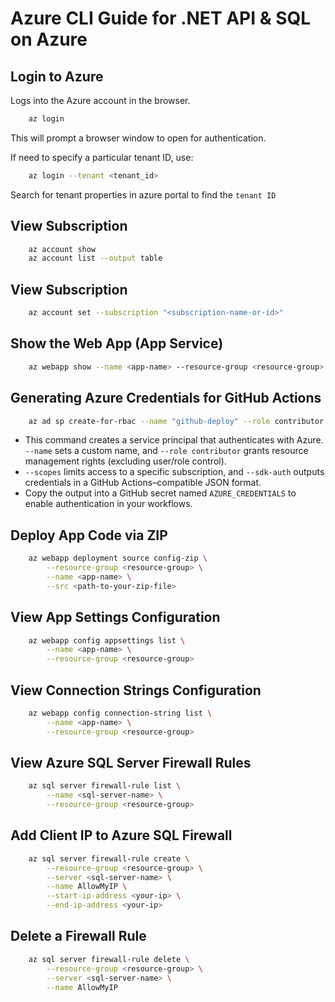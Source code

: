 # Azure CLI Guide for .NET API & SQL on Azure

## Login to Azure
Logs into the Azure account in the browser.

```bash
    az login
```
This will prompt a browser window to open for authentication.

If need to specify a particular tenant ID, use:
```bash
    az login --tenant <tenant_id>
```

Search for tenant properties in azure portal to find the `tenant ID`


## View Subscription
```bash
    az account show
    az account list --output table
```


## View Subscription
```bash
    az account set --subscription "<subscription-name-or-id>"
```


## Show the Web App (App Service)
```bash
    az webapp show --name <app-name> --resource-group <resource-group>
```

## Generating Azure Credentials for GitHub Actions
```bash
    az ad sp create-for-rbac --name "github-deploy" --role contributor --scopes /subscriptions/<your-subscription-id> --sdk-auth
```

- This command creates a service principal that authenticates with Azure. `--name` sets a custom name, and `--role contributor` grants resource management rights (excluding user/role control). 
- `--scopes` limits access to a specific subscription, and `--sdk-auth` outputs credentials in a GitHub Actions–compatible JSON format.
- Copy the output into a GitHub secret named `AZURE_CREDENTIALS` to enable authentication in your workflows.

## Deploy App Code via ZIP
```bash
    az webapp deployment source config-zip \
        --resource-group <resource-group> \
        --name <app-name> \
        --src <path-to-your-zip-file>
```


## View App Settings Configuration
```bash
    az webapp config appsettings list \
        --name <app-name> \
        --resource-group <resource-group>
```


## View Connection Strings Configuration
```bash
    az webapp config connection-string list \
        --name <app-name> \
        --resource-group <resource-group>
```


## View Azure SQL Server Firewall Rules
```bash
    az sql server firewall-rule list \
        --name <sql-server-name> \
        --resource-group <resource-group>
```


## Add Client IP to Azure SQL Firewall
```bash
    az sql server firewall-rule create \
        --resource-group <resource-group> \
        --server <sql-server-name> \
        --name AllowMyIP \
        --start-ip-address <your-ip> \
        --end-ip-address <your-ip>
```


## Delete a Firewall Rule
```bash
    az sql server firewall-rule delete \
        --resource-group <resource-group> \
        --server <sql-server-name> \
        --name AllowMyIP
```